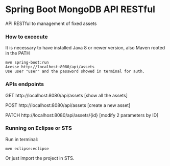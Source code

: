 # Spring Boot MongoDB API RESTful
API RESTful to management of fixed assets 
### How to excecute
It is necessary to have installed Java 8 or newer version, also Maven rooted in the PATH
```
mvn spring-boot:run
Acesse http://localhost:8080/api/assets
Use user "user" and the password showed in terminal for auth.
```
### APIs endpoints
GET http://localhost:8080/api/assets  [show all the assets]

POST http://localhost:8080/api/assets [create a new asset]  

PATCH http://localhost:8080/api/assets/{id} [modify 2 parameters by ID]
### Running on Eclipse or STS
Run in terminal:
```
mvn eclipse:eclipse
```
Or just import the project in STS.

